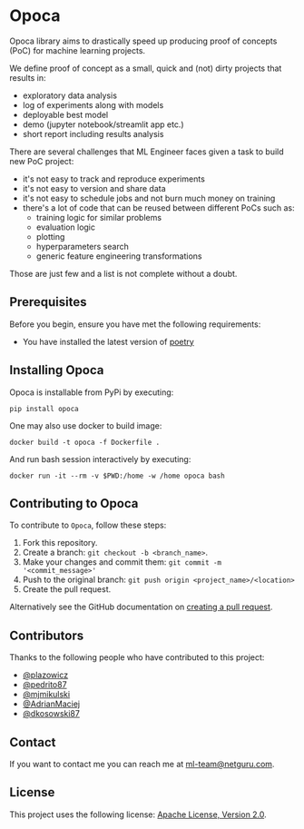 # Opoca

Opoca library aims to drastically speed up producing proof of concepts (PoC) for machine learning projects. 

We define proof of concept as a small, quick and (not) dirty projects that results in:
- exploratory data analysis
- log of experiments along with models
- deployable best model
- demo (jupyter notebook/streamlit app etc.)
- short report including results analysis

There are several challenges that ML Engineer faces given a task to build new PoC project:
* it's not easy to track and reproduce experiments
* it's not easy to version and share data
* it's not easy to schedule jobs and not burn much money on training
* there's a lot of code that can be reused between different PoCs such as:
    * training logic for similar problems
    * evaluation logic
    * plotting
    * hyperparameters search
    * generic feature engineering transformations
    
Those are just few and a list is not complete without a doubt.

## Prerequisites

Before you begin, ensure you have met the following requirements:
* You have installed the latest version of [poetry](https://github.com/python-poetry/poetry)

## Installing Opoca

Opoca is installable from PyPi by executing:

```shell script
pip install opoca
```

One may also use docker to build image:

```shell script
docker build -t opoca -f Dockerfile .
```

And run bash session interactively by executing:

```shell script
docker run -it --rm -v $PWD:/home -w /home opoca bash
```

## Contributing to Opoca
<!--- If your README is long or you have some specific process or steps you want contributors to follow, consider creating a separate CONTRIBUTING.md file--->
To contribute to `Opoca`, follow these steps:

1. Fork this repository.
2. Create a branch: `git checkout -b <branch_name>`.
3. Make your changes and commit them: `git commit -m '<commit_message>'`
4. Push to the original branch: `git push origin <project_name>/<location>`
5. Create the pull request.

Alternatively see the GitHub documentation on [creating a pull request](https://help.github.com/en/github/collaborating-with-issues-and-pull-requests/creating-a-pull-request).

## Contributors

Thanks to the following people who have contributed to this project:
* [@plazowicz](https://github.com/plazowicz)
* [@pedrito87](https://github.com/pedrito87)
* [@mjmikulski](https://github.com/mjmikulski)
* [@AdrianMaciej](https://github.com/AdrianMaciej)
* [@dkosowski87](https://github.com/dkosowski87)

## Contact

If you want to contact me you can reach me at <ml-team@netguru.com>.

## License

This project uses the following license: [Apache License, Version 2.0](https://www.apache.org/licenses/LICENSE-2.0).
